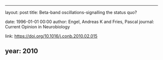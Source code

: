 ---
layout: post
title: Beta-band oscillations-signalling the status quo?

date: 1996-01-01 00:00
author: Engel, Andreas K and Fries, Pascal
journal: Current Opinion in Neurobiology

link: https://doi.org/10.1016/j.conb.2010.02.015

year: 2010
----